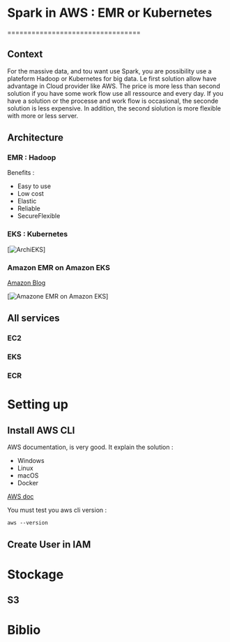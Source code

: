 # Spark in AWS : EMR or Kubernetes
=================================

## Context

For the massive data, and tou want use Spark, you are possibility use a plateform Hadoop or Kubernetes for big data. Le first solution allow have advantage in Cloud provider like AWS. The price is more less than second solution if you have some work flow use all ressource and every day. If you have a solution or the processe and work flow is occasional, the seconde solution is less expensive.  In addition, the second siolution is more flexible with more or less server.

## Architecture


### EMR : Hadoop

Benefits :

* Easy to use
* Low cost
* Elastic
* Reliable
* SecureFlexible


### EKS : Kubernetes

[![ArchiEKS](https://docs.aws.amazon.com/eks/latest/userguide/images/what-is-eks.png)]

### Amazon EMR on Amazon EKS

[Amazon Blog](https://aws.amazon.com/fr/blogs/big-data/orchestrate-an-amazon-emr-on-amazon-eks-spark-job-with-aws-step-functions/)


[![Amazone EMR on Amazon EKS](https://d2908q01vomqb2.cloudfront.net/b6692ea5df920cad691c20319a6fffd7a4a766b8/2021/03/23/bdb1345-emr-eks-step-functions-1.jpg)]


## All services 

### EC2

### EKS

### ECR

# Setting up

## Install AWS CLI

AWS documentation, is very good. It explain the solution :

* Windows
* Linux
* macOS
* Docker


[AWS doc](https://docs.aws.amazon.com/cli/latest/userguide/install-cliv2.html)

You must test you aws cli version :

`aws --version`

## Create User in IAM




# Stockage

## S3

# Biblio

